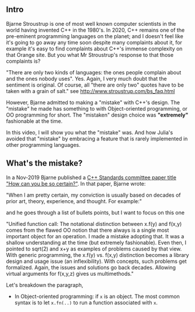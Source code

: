## Intro

Bjarne Stroustrup is one of most well known computer scientists in the world having invented C++ in the 1980's. In 2020, C++ remains one of the pre-eminent programming languages on the planet; and I doesn't feel like it's going to go away any time soon despite many complaints about it, for example it's easy to find complaints about C++'s immense complexity on that Orange site. But you what Mr Stroustrup's response to that those complaints is? 

"There are only two kinds of languages: the ones people complain about and the ones nobody uses". Yes. Again, I very much doubt that the sentiment is original. Of course, all "there are only two" quotes have to be taken with a grain of salt." see http://www.stroustrup.com/bs_faq.html


However, Bjarne admitted to making a "mistake" with C++'s design. The "mistake" he made has something to with Object-oriented programming, or OO programming for short. The "mistaken" design choice was __"extremely"__ fashionable at the time.

In this video, I will show you what the "mistake" was. And how Julia's avoided that "mistake" by embracing a feature that is rarely implemented in other programming languages.

## What's the mistake?

In a Nov-2019 Bjarne published a [C++ Standards committee paper title "How can you be so certain?"](http://www.open-std.org/jtc1/sc22/wg21/docs/papers/2019/p1962r0.pdf). In that paper, Bjarne wrote:

"When I am pretty certain, my conviction is usually based on decades of prior art, theory, experience, and
thought. For example:"

and he goes through a list of bullets points, but I want to focus on this one 

"Unified function call: The notational distinction between x.f(y) and f(x,y) comes from the flawed
OO notion that there always is a single most important object for an operation. I made a mistake
adopting that. It was a shallow understanding at the time (but extremely fashionable). Even
then, I pointed to sqrt(2) and x+y as examples of problems caused by that view. With generic
programming, the x.f(y) vs. f(x,y) distinction becomes a library design and usage issue (an
inflexibility). With concepts, such problems get formalized. Again, the issues and solutions go
back decades. Allowing virtual arguments for f(x,y,z) gives us multimethods."

Let's breakdown the paragraph,

* In Object-oriented programming: if `x` is an object. The most common syntax is to let `x.fn(..)` to run a function associated with `x`. 
